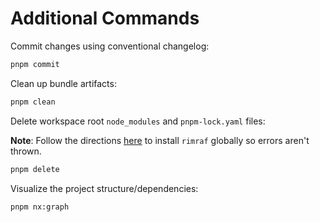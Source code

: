 # Additional Commands

Commit changes using conventional changelog:

```bash
pnpm commit
```

Clean up bundle artifacts:

```bash
pnpm clean
```

Delete workspace root `node_modules` and `pnpm-lock.yaml` files:

**Note**: Follow the directions [here](docs/repo/SETUP.md#global-packages) to install `rimraf` globally so errors aren't thrown.

```bash
pnpm delete
```

Visualize the project structure/dependencies:

```bash
pnpm nx:graph
```
